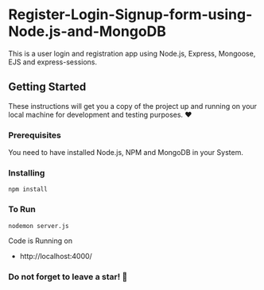 # Register-Login-Signup-form-using-Node.js-and-MongoDB

This is a user login and registration app using Node.js, Express, Mongoose, EJS and express-sessions.

## Getting Started

These instructions will get you a copy of the project up and running on your local machine for development and testing purposes. :heart:

### Prerequisites

You need to have installed Node.js, NPM and MongoDB in your System.

### Installing
```
npm install
```

### To Run
```
nodemon server.js
```

Code is Running on 
+ http://localhost:4000/


### Do not forget to leave a star! :hugs:

